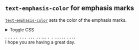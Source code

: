 ## `text-emphasis-color` for emphasis marks

[`text-emphasis-color`](https://developer.mozilla.org/en-US/docs/Web/CSS/text-emphasis-color) sets the color of the emphasis marks.

<details>
  <summary>Toggle CSS</summary>

```html
<p style="text-emphasis: filled dot; text-emphasis-color: var(--color);">
  I hope you are having a great day.
</p>
```

</details>

<p style="text-emphasis: filled dot; text-emphasis-color: var(--color);">
 I hope you are having a great day.
</p>
